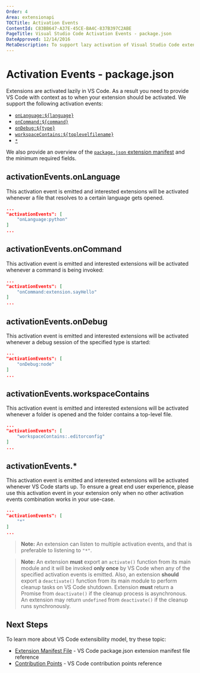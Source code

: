 ```yaml
---
Order: 4
Area: extensionapi
TOCTitle: Activation Events
ContentId: C83BB647-A37E-45CE-BA4C-837B397C2ABE
PageTitle: Visual Studio Code Activation Events - package.json
DateApproved: 12/14/2016
MetaDescription: To support lazy activation of Visual Studio Code extensions (plug-ins), your extension controls when it should be loaded through a set of activation events in the package.json extension manifest file. 
---
```


# Activation Events - package.json

Extensions are activated lazily in VS Code.  As a result you need to provide VS Code with context as to when your extension should be activated.  We support the following activation events:

* [`onLanguage:${language}`](/docs/extensionAPI/activation-events.md#activationeventsonlanguage)
* [`onCommand:${command}`](/docs/extensionAPI/activation-events.md#activationeventsoncommand)
* [`onDebug:${type}`](/docs/extensionAPI/activation-events.md#activationeventsondebug)
* [`workspaceContains:${toplevelfilename}`](/docs/extensionAPI/activation-events.md#activationeventsworkspacecontains)
* [`*`](/docs/extensionAPI/activation-events.md#activationevents)

We also provide an overview of the [`package.json` extension manifest](/docs/extensionAPI/extension-manifest.md) and the minimum required fields.

## activationEvents.onLanguage

This activation event is emitted and interested extensions will be activated whenever a file that resolves to a certain language gets opened.

```json
...
"activationEvents": [
    "onLanguage:python"
]
...
```

## activationEvents.onCommand

This activation event is emitted and interested extensions will be activated whenever a command is being invoked:

```json
...
"activationEvents": [
    "onCommand:extension.sayHello"
]
...
```

## activationEvents.onDebug

This activation event is emitted and interested extensions will be activated whenever a debug session of the specified type is started:

```json
...
"activationEvents": [
    "onDebug:node"
]
...
```

## activationEvents.workspaceContains

This activation event is emitted and interested extensions will be activated whenever a folder is opened and the folder contains a top-level file.

```json
...
"activationEvents": [
    "workspaceContains:.editorconfig"
]
...
```

## activationEvents.*

This activation event is emitted and interested extensions will be activated whenever VS Code starts up. To ensure a great end user experience, please use this activation event in your extension only when no other activation events combination works in your use-case.

```json
...
"activationEvents": [
    "*"
]
...
```

> **Note:** An extension can listen to multiple activation events, and that is preferable to listening to `"*"`.

> **Note:** An extension **must** export an `activate()` function from its main module and it will be invoked **only once** by VS Code when any of the specified activation events is emitted. Also, an extension **should** export a `deactivate()` function from its main module to perform cleanup tasks on VS Code shutdown. Extension **must** return a Promise from `deactivate()` if the cleanup process is asynchronous. An extension may return `undefined` from `deactivate()` if the cleanup runs synchronously.

## Next Steps

To learn more about VS Code extensibility model, try these topic:

* [Extension Manifest File](/docs/extensionAPI/extension-manifest.md) - VS Code package.json extension manifest file reference
* [Contribution Points](/docs/extensionAPI/extension-points.md) - VS Code contribution points reference